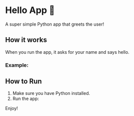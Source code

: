 # Hello App 👋

A super simple Python app that greets the user!

## How it works

When you run the app, it asks for your name and says hello.

### Example:


## How to Run

1. Make sure you have Python installed.
2. Run the app:

Enjoy!

